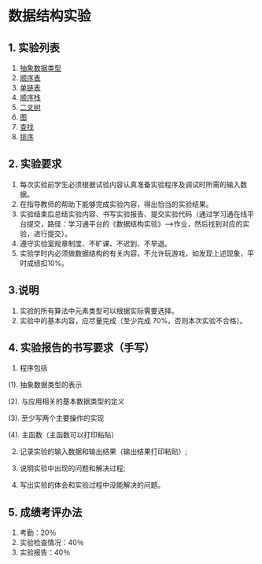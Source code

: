 # 数据结构实验

## 1. 实验列表

1. [抽象数据类型](/Lesson1/)
2. [顺序表](/Lesson2/)
3. [单链表](/Lesson3/)
4. [顺序栈](/Lesson4/)
5. [二叉树](/Lesson5/)
6. [图](/Lesson6/)
7. [查找](/Lesson7/)
8. [排序](/Lesson8/)

## 2. 实验要求

1. 每次实验前学生必须根据试验内容认真准备实验程序及调试时所需的输入数据。
2. 在指导教师的帮助下能够完成实验内容，得出恰当的实验结果。
3. 实验结束后总结实验内容、书写实验报告、提交实验代码（通过学习通在线平台提交，路径：学习通平台的《数据结构实验》——>作业，然后找到对应的实验，进行提交）。
4. 遵守实验室规章制度、不旷课、不迟到、不早退。
5. 实验学时内必须做数据结构的有关内容，不允许玩游戏，如发现上述现象，平时成绩扣10%。

## 3.说明

1. 实验的所有算法中元素类型可以根据实际需要选择。
2. 实验中的基本内容，应尽量完成（至少完成 70%，否则本次实验不合格）。

## 4. 实验报告的书写要求（手写）

1. 程序包括

(1). 抽象数据类型的表示

(2). 与应用相关的基本数据类型的定义

(3). 至少写两个主要操作的实现

(4). 主函数（主函数可以打印粘贴）

2. 记录实验的输入数据和输出结果（输出结果打印粘贴）;

3. 说明实验中出现的问题和解决过程;

4. 写出实验的体会和实验过程中没能解决的问题。

## 5. 成绩考评办法
1. 考勤：20％
2. 实验检查情况：40％
3. 实验报告：40％
